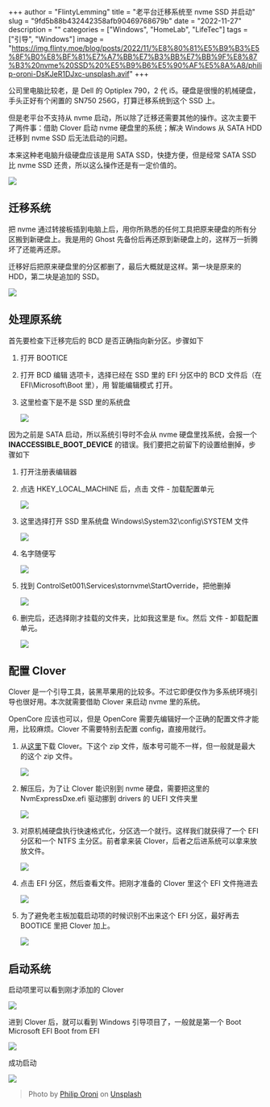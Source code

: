 +++
author = "FlintyLemming"
title = "老平台迁移系统至 nvme SSD 并启动"
slug = "9fd5b88b432442358afb90469768679b"
date = "2022-11-27"
description = ""
categories = ["Windows", "HomeLab", "LifeTec"]
tags = ["引导", "Windows"]
image = "https://img.flinty.moe/blog/posts/2022/11/%E8%80%81%E5%B9%B3%E5%8F%B0%E8%BF%81%E7%A7%BB%E7%B3%BB%E7%BB%9F%E8%87%B3%20nvme%20SSD%20%E5%B9%B6%E5%90%AF%E5%8A%A8/philip-oroni-DsKJeR1DJxc-unsplash.avif"
+++

公司里电脑比较老，是 Dell 的 Optiplex 790，2 代 i5。硬盘是很慢的机械硬盘，手头正好有个闲置的 SN750 256G，打算迁移系统到这个 SSD 上。

但是老平台不支持从 nvme 启动，所以除了迁移还需要其他的操作。这次主要干了两件事：借助 Clover 启动 nvme 硬盘里的系统；解决 Windows 从 SATA HDD 迁移到 nvme SSD 后无法启动的问题。

本来这种老电脑升级硬盘应该是用 SATA SSD，快捷方便，但是经常 SATA SSD 比 nvme SSD 还贵，所以这么操作还是有一定价值的。

![](https://img.flinty.moe/blog/posts/2022/11/%E8%80%81%E5%B9%B3%E5%8F%B0%E8%BF%81%E7%A7%BB%E7%B3%BB%E7%BB%9F%E8%87%B3%20nvme%20SSD%20%E5%B9%B6%E5%90%AF%E5%8A%A8/Untitled.avif)

## 迁移系统

把 nvme 通过转接板插到电脑上后，用你所熟悉的任何工具把原来硬盘的所有分区搬到新硬盘上。我是用的 Ghost 先备份后再还原到新硬盘上的，这样万一折腾坏了还能再还原。

迁移好后把原来硬盘里的分区都删了，最后大概就是这样。第一块是原来的 HDD，第二块是追加的 SSD。

![](https://img.flinty.moe/blog/posts/2022/11/%E8%80%81%E5%B9%B3%E5%8F%B0%E8%BF%81%E7%A7%BB%E7%B3%BB%E7%BB%9F%E8%87%B3%20nvme%20SSD%20%E5%B9%B6%E5%90%AF%E5%8A%A8/Untitled.avif)

## 处理原系统

首先要检查下迁移完后的 BCD 是否正确指向新分区。步骤如下

1. 打开 BOOTICE
2. 打开 BCD 编辑 选项卡，选择已经在 SSD 里的 EFI 分区中的 BCD 文件后（在 EFI\Microsoft\Boot 里），用 智能编辑模式 打开。
3. 这里检查下是不是 SSD 里的系统盘
    
    ![](https://img.flinty.moe/blog/posts/2022/11/%E8%80%81%E5%B9%B3%E5%8F%B0%E8%BF%81%E7%A7%BB%E7%B3%BB%E7%BB%9F%E8%87%B3%20nvme%20SSD%20%E5%B9%B6%E5%90%AF%E5%8A%A8/6.avif)
    

因为之前是 SATA 启动，所以系统引导时不会从 nvme 硬盘里找系统，会报一个 **INACCESSIBLE_BOOT_DEVICE** 的错误。我们要把之前留下的设置给删掉，步骤如下

1. 打开注册表编辑器
2. 点选 HKEY_LOCAL_MACHINE 后，点击 文件 - 加载配置单元
    
    ![](https://img.flinty.moe/blog/posts/2022/11/%E8%80%81%E5%B9%B3%E5%8F%B0%E8%BF%81%E7%A7%BB%E7%B3%BB%E7%BB%9F%E8%87%B3%20nvme%20SSD%20%E5%B9%B6%E5%90%AF%E5%8A%A8/7.avif)
    
3. 这里选择打开 SSD 里系统盘 Windows\System32\config\SYSTEM 文件
    
    ![](https://img.flinty.moe/blog/posts/2022/11/%E8%80%81%E5%B9%B3%E5%8F%B0%E8%BF%81%E7%A7%BB%E7%B3%BB%E7%BB%9F%E8%87%B3%20nvme%20SSD%20%E5%B9%B6%E5%90%AF%E5%8A%A8/8.avif)
    
4. 名字随便写
    
    ![](https://img.flinty.moe/blog/posts/2022/11/%E8%80%81%E5%B9%B3%E5%8F%B0%E8%BF%81%E7%A7%BB%E7%B3%BB%E7%BB%9F%E8%87%B3%20nvme%20SSD%20%E5%B9%B6%E5%90%AF%E5%8A%A8/9.avif)
    
5. 找到 ControlSet001\Services\stornvme\StartOverride，把他删掉
    
    ![](https://img.flinty.moe/blog/posts/2022/11/%E8%80%81%E5%B9%B3%E5%8F%B0%E8%BF%81%E7%A7%BB%E7%B3%BB%E7%BB%9F%E8%87%B3%20nvme%20SSD%20%E5%B9%B6%E5%90%AF%E5%8A%A8/10.avif)
    
6. 删完后，还选择刚才挂载的文件夹，比如我这里是 fix。然后 文件 - 卸载配置单元。
    
    ![](https://img.flinty.moe/blog/posts/2022/11/%E8%80%81%E5%B9%B3%E5%8F%B0%E8%BF%81%E7%A7%BB%E7%B3%BB%E7%BB%9F%E8%87%B3%20nvme%20SSD%20%E5%B9%B6%E5%90%AF%E5%8A%A8/11.avif)
    

## 配置 Clover

Clover 是一个引导工具，装黑苹果用的比较多。不过它即便仅作为多系统环境引导也很好用。本次就需要借助 Clover 来启动 nvme 里的系统。

OpenCore 应该也可以，但是 OpenCore 需要先编辑好一个正确的配置文件才能用，比较麻烦。Clover 不需要特别去配置 config，直接用就行。

1. 从[这里](https://github.com/CloverHackyColor/CloverBootloader/releases/)下载 Clover。下这个 zip 文件，版本号可能不一样，但一般就是最大的这个 zip 文件。
    
    ![](https://img.flinty.moe/blog/posts/2022/11/%E8%80%81%E5%B9%B3%E5%8F%B0%E8%BF%81%E7%A7%BB%E7%B3%BB%E7%BB%9F%E8%87%B3%20nvme%20SSD%20%E5%B9%B6%E5%90%AF%E5%8A%A8/Untitled%201.avif)
    
2. 解压后，为了让 Clover 能识别到 nvme 硬盘，需要把这里的 NvmExpressDxe.efi 驱动挪到 drivers 的 UEFI 文件夹里
    
    ![](https://img.flinty.moe/blog/posts/2022/11/%E8%80%81%E5%B9%B3%E5%8F%B0%E8%BF%81%E7%A7%BB%E7%B3%BB%E7%BB%9F%E8%87%B3%20nvme%20SSD%20%E5%B9%B6%E5%90%AF%E5%8A%A8/Untitled%202.avif)
    
3. 对原机械硬盘执行快速格式化，分区选一个就行。这样我们就获得了一个 EFI 分区和一个 NTFS 主分区。前者拿来装 Clover，后者之后进系统可以拿来放放文件。
    
    ![](https://img.flinty.moe/blog/posts/2022/11/%E8%80%81%E5%B9%B3%E5%8F%B0%E8%BF%81%E7%A7%BB%E7%B3%BB%E7%BB%9F%E8%87%B3%20nvme%20SSD%20%E5%B9%B6%E5%90%AF%E5%8A%A8/2.avif)
    
4. 点击 EFI 分区，然后查看文件。把刚才准备的 Clover 里这个 EFI 文件拖进去
    
    ![](https://img.flinty.moe/blog/posts/2022/11/%E8%80%81%E5%B9%B3%E5%8F%B0%E8%BF%81%E7%A7%BB%E7%B3%BB%E7%BB%9F%E8%87%B3%20nvme%20SSD%20%E5%B9%B6%E5%90%AF%E5%8A%A8/Untitled%203.avif)
    
5. 为了避免老主板加载启动项的时候识别不出来这个 EFI 分区，最好再去 BOOTICE 里把 Clover 加上。
    
    ![](https://img.flinty.moe/blog/posts/2022/11/%E8%80%81%E5%B9%B3%E5%8F%B0%E8%BF%81%E7%A7%BB%E7%B3%BB%E7%BB%9F%E8%87%B3%20nvme%20SSD%20%E5%B9%B6%E5%90%AF%E5%8A%A8/4.avif)
    

## 启动系统

启动项里可以看到刚才添加的 Clover

![](https://img.flinty.moe/blog/posts/2022/11/%E8%80%81%E5%B9%B3%E5%8F%B0%E8%BF%81%E7%A7%BB%E7%B3%BB%E7%BB%9F%E8%87%B3%20nvme%20SSD%20%E5%B9%B6%E5%90%AF%E5%8A%A8/35E8125C-C342-4FA1-818F-4873DE188651_1_105_c.avif)

进到 Clover 后，就可以看到 Windows 引导项目了，一般就是第一个 Boot Microsoft EFI Boot from EFI

![](https://img.flinty.moe/blog/posts/2022/11/%E8%80%81%E5%B9%B3%E5%8F%B0%E8%BF%81%E7%A7%BB%E7%B3%BB%E7%BB%9F%E8%87%B3%20nvme%20SSD%20%E5%B9%B6%E5%90%AF%E5%8A%A8/5351610F-C865-49EB-AF2C-2D7E6EA3029F_1_105_c.avif)

成功启动

![](https://img.flinty.moe/blog/posts/2022/11/%E8%80%81%E5%B9%B3%E5%8F%B0%E8%BF%81%E7%A7%BB%E7%B3%BB%E7%BB%9F%E8%87%B3%20nvme%20SSD%20%E5%B9%B6%E5%90%AF%E5%8A%A8/B34D3A72-FDE8-4CD1-B266-349D57BBBD6E_1_105_c.avif)

> Photo by [Philip Oroni](https://unsplash.com/@philipsfuture?utm_source=unsplash&utm_medium=referral&utm_content=creditCopyText) on [Unsplash](https://unsplash.com/?utm_source=unsplash&utm_medium=referral&utm_content=creditCopyText)